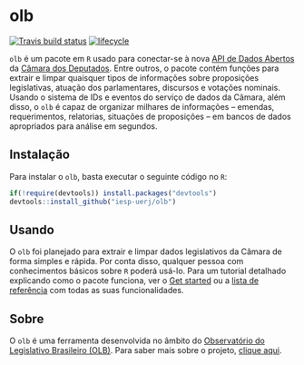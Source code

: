 
<!-- README.md is generated from README.Rmd. Please edit that file -->

# olb

[![Travis build
status](https://travis-ci.org/meirelesff/olb.svg?branch=master)](https://travis-ci.org/meirelesff/olb)
[![lifecycle](https://img.shields.io/badge/lifecycle-experimental-orange.svg)](https://www.tidyverse.org/lifecycle/#experimental)

`olb` é um pacote em `R` usado para conectar-se à nova [API de Dados
Abertos](https://dadosabertos.camara.leg.br/) da [Câmara dos
Deputados](https://www.camara.leg.br/). Entre outros, o pacote contém
funções para extrair e limpar quaisquer tipos de informações sobre
proposições legislativas, atuação dos parlamentares, discursos e
votações nominais. Usando o sistema de IDs e eventos do serviço de
dados da Câmara, além disso, o `olb` é capaz de organizar milhares de
informações – emendas, requerimentos, relatorias, situações de
proposições – em bancos de dados apropriados para análise em segundos.

## Instalação

Para instalar o `olb`, basta executar o seguinte código no `R`:

``` r
if(!require(devtools)) install.packages("devtools")
devtools::install_github("iesp-uerj/olb")
```

## Usando

O `olb` foi planejado para extrair e limpar dados legislativos da Câmara
de forma simples e rápida. Por conta disso, qualquer pessoa com
conhecimentos básicos sobre `R` poderá usá-lo. Para um tutorial
detalhado explicando como o pacote funciona, ver o [Get
started](articles/olb.html) ou a [lista de
referência](reference/index.html) com todas as suas funcionalidades.

## Sobre

O `olb` é uma ferramenta desenvolvida no âmbito do [Observatório do
Legislativo Brasileiro (OLB)](http://olb.org.br/). Para saber mais sobre
o projeto, [clique aqui](http://olb.org.br/institucional/quem-somos/).
